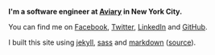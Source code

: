 **I'm a software engineer at [Aviary][] in New York City.**

You can find me on [Facebook][], [Twitter][], [LinkedIn][] and [GitHub][].

I built this site using [jekyll][], [sass][] and [markdown][] ([source][]).
          
  [Aviary]: http://aviary.com
  [Facebook]: http://facebook.com/cspickert
  [Twitter]: https://twitter.com/#!/cameronspickert
  [LinkedIn]: http://www.linkedin.com/in/cameronspickert
  [GitHub]: https://github.com/cspicker
  [jekyll]: https://github.com/mojombo/jekyll
  [sass]: http://sass-lang.com
  [markdown]: http://daringfireball.net/projects/markdown/
  [source]: https://github.com/cspicker/cspicker.github.com/tree/source
